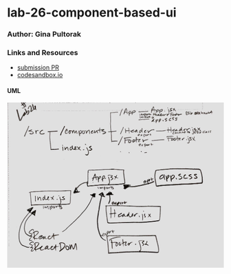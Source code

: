 # lab-26-component-based-ui

### Author: Gina Pultorak

### Links and Resources

- [submission PR](https://github.com/ginapult-401-advanced-javascript/deployment-workshop/pulls)
- [codesandbox.io](https://codesandbox.io/embed/starter-code-s0qrk)

#### UML

![UML Diagram](lab-26-uml.jpg)

